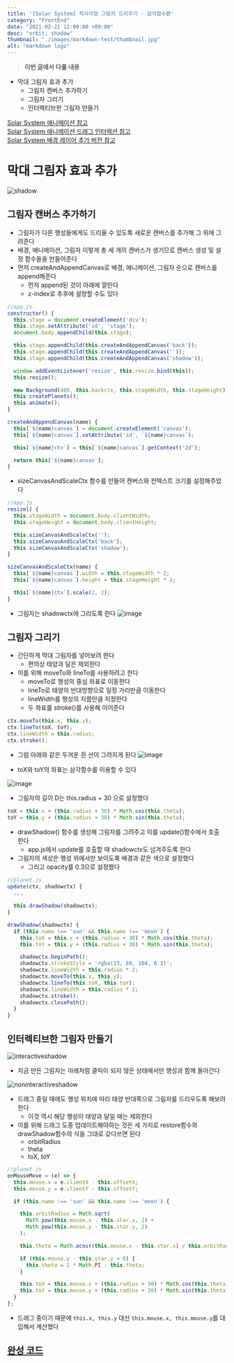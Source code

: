 ```yaml
---
title: '[Solar System] 직사각형 그림자 드리우기 - 삼각함수편'
category: "FrontEnd"
date: "2021-02-21 12:00:00 +09:00"
desc: "orbit, shadow"
thumbnail: "./images/markdown-test/thumbnail.jpg"
alt: "markdown logo"
---
```


> **이번 글에서 다룰 내용**
- 막대 그림자 효과 추가
  - 그림자 캔버스 추가하기
  - 그림자 그리기
  - 인터렉티브한 그림자 만들기
  
[Solar System 애니메이션 참고](/canvas/solar-system)<br>
[Solar System 애니메이션 드래그 인터렉션 참고](/canvas/solar-system-drag)<br>
[Solar System 배경 레이어 추가 버전 참고](/canvas/solar-system-drag-upgrade)

# 막대 그림자 효과 추가
![shadow](https://user-images.githubusercontent.com/52592748/108507123-2e0f9e80-72fd-11eb-97b0-53636b26fd24.gif)
## 그림자 캔버스 추가하기
- 그림자가 다른 행성들에게도 드리울 수 있도록 새로운 캔버스를 추가해 그 위에 그려준다
- 배경, 애니메이션, 그림자 이렇게 총 세 개의 캔버스가 생기므로 캔버스 생성 및 설정 함수들을 만들어준다
- 먼저 createAndAppendCanvas로 배경, 애니메이션, 그림자 순으로 캔버스를 append해준다
  - 먼저 append된 것이 아래에 깔린다
  - z-index로 추후에 설정할 수도 있다

```javascript
//app.js
constructor() {
  this.stage = document.createElement('div');
  this.stage.setAttribute('id', 'stage');
  document.body.appendChild(this.stage);

  this.stage.appendChild(this.createAndAppendCanvas('back'));
  this.stage.appendChild(this.createAndAppendCanvas(''));
  this.stage.appendChild(this.createAndAppendCanvas('shadow'));

  window.addEventListener('resize', this.resize.bind(this));
  this.resize();

  new Background(400, this.backctx, this.stageWidth, this.stageHeight);
  this.createPlanets();
  this.animate();
}

createAndAppendCanvas(name) {
  this[`${name}canvas`] = document.createElement('canvas');
  this[`${name}canvas`].setAttribute('id', `${name}canvas`);

  this[`${name}ctx`] = this[`${name}canvas`].getContext('2d');

  return this[`${name}canvas`];
}
```

- sizeCanvasAndScaleCtx 함수를 만들어 캔버스와 컨텍스트 크기를 설정해주었다

```javascript
//app.js
resize() {
  this.stageWidth = document.body.clientWidth;
  this.stageHeight = document.body.clientHeight;

  this.sizeCanvasAndScaleCtx('');
  this.sizeCanvasAndScaleCtx('back');
  this.sizeCanvasAndScaleCtx('shadow');
}

sizeCanvasAndScaleCtx(name) {
  this[`${name}canvas`].width = this.stageWidth * 2;
  this[`${name}canvas`].height = this.stageHeight * 2;

  this[`${name}ctx`].scale(2, 2);
}
```

- 그림자는 shadowctx에 그리도록 한다
![image](https://user-images.githubusercontent.com/52592748/108631343-dfa10200-74ac-11eb-8a8f-5662aa5f9a2c.png)

## 그림자 그리기
- 간단하게 막대 그림자를 넣어보려 한다
  - 편의상 태양과 달은 제외한다
- 이를 위해 moveTo와 lineTo를 사용하려고 한다
  - moveTo로 행성의 중심 좌표로 이동한다
  - lineTo로 태양의 반대방향으로 일정 거리만큼 이동한다
  - lineWidth를 행성의 지름만큼 지정한다
  - 두 좌표를 stroke()를 사용해 이어준다

```javascript
ctx.moveTo(this.x, this.y);
ctx.lineTo(toX, toY);
ctx.lineWidth = this.radius;
ctx.stroke();
```

- 그럼 아래와 같은 두꺼운 흰 선이 그려지게 된다
![image](https://user-images.githubusercontent.com/52592748/108696914-8507b480-7545-11eb-8fb4-84a209f16f5a.png)

- toX와 toY의 좌표는 삼각함수를 이용할 수 있다

![image](https://user-images.githubusercontent.com/52592748/108696825-64d7f580-7545-11eb-8046-0ac7f7c8c671.png)

- 그림자의 길이 D는 this.radius + 30 으로 설정했다

```javascript
toX = this.x + (this.radius + 30) * Math.cos(this.theta);
toY = this.y + (this.radius + 30) * Math.sin(this.theta);
```

- drawShadow() 함수를 생성해 그림자를 그려주고 이를 update()함수에서 호출 한다
  - app.js에서 update를 호출할 때 shadowctx도 넘겨주도록 한다
- 그림자의 색상은 행성 위에서만 보이도록 배경과 같은 색으로 설정했다
  - 그리고 opacity를 0.3으로 설정했다

```javascript
//planet.js
update(ctx, shadowctx) {
  ,,,
    
  this.drawShadow(shadowctx);
}

drawShadow(shadowctx) {
  if (this.name !== 'sun' && this.name !== 'moon') {
    this.toX = this.x + (this.radius + 30) * Math.cos(this.theta);
    this.toY = this.y + (this.radius + 30) * Math.sin(this.theta);

    shadowctx.beginPath();
    shadowctx.strokeStyle = 'rgba(33, 69, 104, 0.3)';
    shadowctx.lineWidth = this.radius * 2;
    shadowctx.moveTo(this.x, this.y);
    shadowctx.lineTo(this.toX, this.toY);
    shadowctx.lineWidth = this.radius * 2;
    shadowctx.stroke();
    shadowctx.closePath();
  }
}
```

## 인터렉티브한 그림자 만들기

![interactiveshadow](https://user-images.githubusercontent.com/52592748/108632065-5c81ab00-74b0-11eb-8dba-fe18aa201732.gif)

- 지금 만든 그림자는 아래처럼 클릭이 되지 않은 상태에서만 행성과 함께 돌아간다

![noninteractiveshadow](https://user-images.githubusercontent.com/52592748/108631477-69e96600-74ad-11eb-8c0e-34d220eef012.gif)

- 드래그 중일 때에도 행성 위치에 따라 태양 반대쪽으로 그림자를 드리우도록 해보려 한다
  - 이것 역시 해당 행성이 태양과 달일 때는 제외한다
- 이를 위해 드래그 도중 업데이트해야하는 것은 세 가지로 restore함수와 drawShadow함수의 식을 그대로 갖다쓰면 된다
  - orbitRadius
  - theta
  - toX, toY

```javascript
//planet.js
onMouseMove = (e) => {
  this.mouse.x = e.clientX - this.offsetX;
  this.mouse.y = e.clientY - this.offsetY;

  if (this.name !== 'sun' && this.name !== 'moon') {

    this.orbitRadius = Math.sqrt(
      Math.pow(this.mouse.x - this.star.x, 2) +
      Math.pow(this.mouse.y - this.star.y, 2)
    );

    this.theta = Math.acos((this.mouse.x - this.star.x) / this.orbitRadius);

    if (this.mouse.y - this.star.y < 0) {
      this.theta = 2 * Math.PI - this.theta;
    }

    this.toX = this.mouse.x + (this.radius + 30) * Math.cos(this.theta);
    this.toY = this.mouse.y + (this.radius + 30) * Math.sin(this.theta);
  }
};
```

- 드래그 중이기 때문에 `this.x, this.y` 대신 `this.mouse.x, this.mouse.y`를 대입해서 계산했다

## [완성 코드](https://github.com/joey-ful/SolarSystem/tree/shadow)